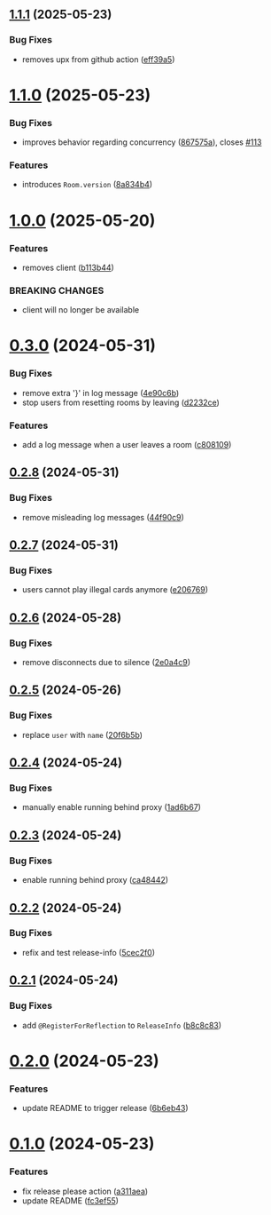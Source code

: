 ## [1.1.1](https://github.com/sne11ius/pp/compare/v1.1.0...v1.1.1) (2025-05-23)


### Bug Fixes

* removes upx from github action ([eff39a5](https://github.com/sne11ius/pp/commit/eff39a5365cb617dcf1dd83ca466af455653b90b))

# [1.1.0](https://github.com/sne11ius/pp/compare/v1.0.0...v1.1.0) (2025-05-23)


### Bug Fixes

* improves behavior regarding concurrency ([867575a](https://github.com/sne11ius/pp/commit/867575a4ebd78f05abbefcab4ec577d45ee1ef9c)),
  closes [#113](https://github.com/sne11ius/pp/issues/113)


### Features

* introduces `Room.version` ([8a834b4](https://github.com/sne11ius/pp/commit/8a834b47a384220d9ac1c58a501cef0276023442))

# [1.0.0](https://github.com/sne11ius/pp/compare/v0.3.0...v1.0.0) (2025-05-20)


### Features

* removes client ([b113b44](https://github.com/sne11ius/pp/commit/b113b44b83d4f7cfc4f66753e5578c8aef5a7631))


### BREAKING CHANGES

* client will no longer be available

# [0.3.0](https://github.com/sne11ius/pp/compare/v0.2.8...v0.3.0) (2024-05-31)


### Bug Fixes

* remove extra '}' in log message ([4e90c6b](https://github.com/sne11ius/pp/commit/4e90c6b7b42f5f247fcea703cc31008c22487716))
* stop users from resetting rooms by leaving ([d2232ce](https://github.com/sne11ius/pp/commit/d2232cedf2fcec976d1fbd46570e5fb84d36adc4))


### Features

* add a log message when a user leaves a room ([c808109](https://github.com/sne11ius/pp/commit/c8081092e27eeba40e4b9b626f8366d28b177b7a))

## [0.2.8](https://github.com/sne11ius/pp/compare/v0.2.7...v0.2.8) (2024-05-31)


### Bug Fixes

* remove misleading log messages ([44f90c9](https://github.com/sne11ius/pp/commit/44f90c9b843a6c158dfb518a6b6d77595c77a2ad))

## [0.2.7](https://github.com/sne11ius/pp/compare/v0.2.6...v0.2.7) (2024-05-31)


### Bug Fixes

* users cannot play illegal cards anymore ([e206769](https://github.com/sne11ius/pp/commit/e206769fe837a6838fa7be64e610a10cd59e12f0))

## [0.2.6](https://github.com/sne11ius/pp/compare/v0.2.5...v0.2.6) (2024-05-28)


### Bug Fixes

* remove disconnects due to silence ([2e0a4c9](https://github.com/sne11ius/pp/commit/2e0a4c9182f00873afb7509b1fa568f1c18e8191))

## [0.2.5](https://github.com/sne11ius/pp/compare/v0.2.4...v0.2.5) (2024-05-26)


### Bug Fixes

* replace `user` with `name` ([20f6b5b](https://github.com/sne11ius/pp/commit/20f6b5b71c11dc5b35bc863ef8f1768c97e63c9e))

## [0.2.4](https://github.com/sne11ius/pp/compare/v0.2.3...v0.2.4) (2024-05-24)


### Bug Fixes

* manually enable running behind proxy ([1ad6b67](https://github.com/sne11ius/pp/commit/1ad6b67ee83aa73f37f6162121cf18aff0b20754))

## [0.2.3](https://github.com/sne11ius/pp/compare/v0.2.2...v0.2.3) (2024-05-24)


### Bug Fixes

* enable running behind proxy ([ca48442](https://github.com/sne11ius/pp/commit/ca48442d47b36a94ff4674ff17efcd9e1e965686))

## [0.2.2](https://github.com/sne11ius/pp/compare/v0.2.1...v0.2.2) (2024-05-24)


### Bug Fixes

* refix and test release-info ([5cec2f0](https://github.com/sne11ius/pp/commit/5cec2f0a9ce1094add30dd9847904c6ccb6ed4c2))

## [0.2.1](https://github.com/sne11ius/pp/compare/v0.2.0...v0.2.1) (2024-05-24)


### Bug Fixes

* add `@RegisterForReflection` to `ReleaseInfo` ([b8c8c83](https://github.com/sne11ius/pp/commit/b8c8c83243ffb77e00643215aa94634d179643ac))

# [0.2.0](https://github.com/sne11ius/pp/compare/v0.1.0...v0.2.0) (2024-05-23)


### Features

* update README to trigger release ([6b6eb43](https://github.com/sne11ius/pp/commit/6b6eb431d422373ce590003ef7eae1cb644c2a7c))

# [0.1.0](https://github.com/sne11ius/pp/compare/v0.0.1...v0.1.0) (2024-05-23)


### Features

* fix release please action ([a311aea](https://github.com/sne11ius/pp/commit/a311aea1efff592fa58a69a560b997e06d5eaecb))
* update README ([fc3ef55](https://github.com/sne11ius/pp/commit/fc3ef55b5174cc4546c7ae59269f751004cf4d38))
